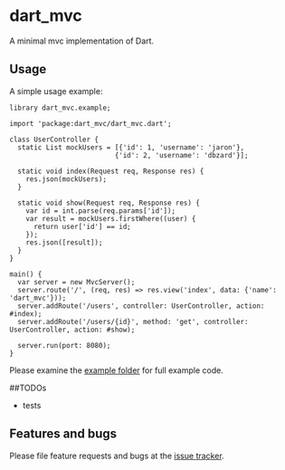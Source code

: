 # dart_mvc

A minimal mvc implementation of Dart.

## Usage

A simple usage example:

    library dart_mvc.example;
    
    import 'package:dart_mvc/dart_mvc.dart';
    
    class UserController {
      static List mockUsers = [{'id': 1, 'username': 'jaron'},
                              {'id': 2, 'username': 'dbzard'}];
    
      static void index(Request req, Response res) {
        res.json(mockUsers);
      }
    
      static void show(Request req, Response res) {
        var id = int.parse(req.params['id']);
        var result = mockUsers.firstWhere((user) {
          return user['id'] == id;
        });
        res.json([result]);
      }
    }
    
    main() {
      var server = new MvcServer();
      server.route('/', (req, res) => res.view('index', data: {'name': 'dart_mvc'}));
      server.addRoute('/users', controller: UserController, action: #index);
      server.addRoute('/users/{id}', method: 'get', controller: UserController, action: #show);
    
      server.run(port: 8080);
    }

Please examine the [example folder][example] for full example code.

##TODOs

* tests

## Features and bugs

Please file feature requests and bugs at the [issue tracker][tracker].

[tracker]: https://github.com/jarontai/dart_mvc/issues
[example]: https://github.com/jarontai/dart_mvc/tree/master/example